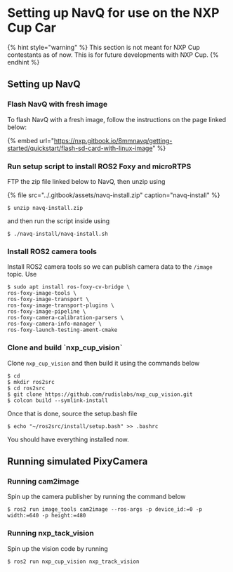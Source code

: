 # Setting up NavQ for use on the NXP Cup Car

{% hint style="warning" %}
This section is not meant for NXP Cup contestants as of now. This is for future developments with NXP Cup.
{% endhint %}

## Setting up NavQ

### Flash NavQ with fresh image

To flash NavQ with a fresh image, follow the instructions on the page linked below:

{% embed url="https://nxp.gitbook.io/8mmnavq/getting-started/quickstart/flash-sd-card-with-linux-image" %}

### Run setup script to install ROS2 Foxy and microRTPS

FTP the zip file linked below to NavQ, then unzip using

{% file src="../.gitbook/assets/navq-install.zip" caption="navq-install" %}

```text
$ unzip navq-install.zip
```

and then run the script inside using 

```text
$ ./navq-install/navq-install.sh
```

### Install ROS2 camera tools

Install ROS2 camera tools so we can publish camera data to the `/image` topic. Use

```text
$ sudo apt install ros-foxy-cv-bridge \
ros-foxy-image-tools \
ros-foxy-image-transport \
ros-foxy-image-transport-plugins \
ros-foxy-image-pipeline \
ros-foxy-camera-calibration-parsers \
ros-foxy-camera-info-manager \
ros-foxy-launch-testing-ament-cmake 
```

### Clone and build \`nxp\_cup\_vision\`

Clone `nxp_cup_vision` and then build it using the commands below

```text
$ cd 
$ mkdir ros2src
$ cd ros2src
$ git clone https://github.com/rudislabs/nxp_cup_vision.git
$ colcon build --symlink-install
```

Once that is done, source the setup.bash file

```text
$ echo "~/ros2src/install/setup.bash" >> .bashrc
```

You should have everything installed now.

## Running simulated PixyCamera 

### Running cam2image

Spin up the camera publisher by running the command below

```text
$ ros2 run image_tools cam2image --ros-args -p device_id:=0 -p width:=640 -p height:=480
```

### Running nxp\_tack\_vision

Spin up the vision code by running

```text
$ ros2 run nxp_cup_vision nxp_track_vision
```

### 

